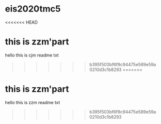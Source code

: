 # eis2020tmc5
<<<<<<< HEAD
# this is zzm'part
hello this is cjm readme txt
>>>>>>> b395f503bf6f9c94475e589e59a0210d3c1b8293
=======
# this is zzm'part
hello this is zzm readme txt

>>>>>>> b395f503bf6f9c94475e589e59a0210d3c1b8293
